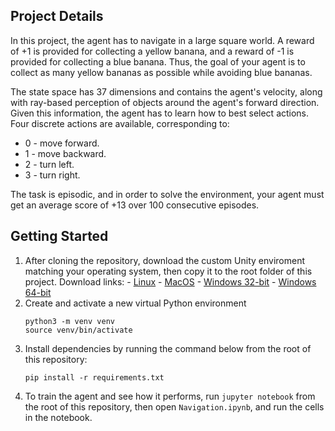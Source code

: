 ## Project Details

In this project, the agent has to navigate in a large square world. A reward of +1 is provided for collecting a yellow banana, and a reward of -1 is provided for collecting a blue banana. Thus, the goal of your agent is to collect as many yellow bananas as possible while avoiding blue bananas.

The state space has 37 dimensions and contains the agent's velocity, along with ray-based perception of objects around the agent's forward direction. Given this information, the agent has to learn how to best select actions. Four discrete actions are available, corresponding to:

- 0 - move forward.
- 1 - move backward.
- 2 - turn left.
- 3 - turn right.

The task is episodic, and in order to solve the environment, your agent must get an average score of +13 over 100 consecutive episodes.

## Getting Started

1. After cloning the repository, download the custom Unity enviroment matching your operating system, then copy it to the root folder of this project.
   Download links: - [Linux](https://s3-us-west-1.amazonaws.com/udacity-drlnd/P1/Banana/Banana_Linux.zip) - [MacOS](https://s3-us-west-1.amazonaws.com/udacity-drlnd/P1/Banana/Banana.app.zip) - [Windows 32-bit](https://s3-us-west-1.amazonaws.com/udacity-drlnd/P1/Banana/Banana_Windows_x86.zip) - [Windows 64-bit](https://s3-us-west-1.amazonaws.com/udacity-drlnd/P1/Banana/Banana_Windows_x86_64.zip)
1. Create and activate a new virtual Python environment
   ```
   python3 -m venv venv
   source venv/bin/activate
   ```
1. Install dependencies by running the command below from the root of this repository:
   ```
   pip install -r requirements.txt
   ```
1. To train the agent and see how it performs, run `jupyter notebook` from the root of this repository, then open `Navigation.ipynb`, and run the cells in the notebook.
